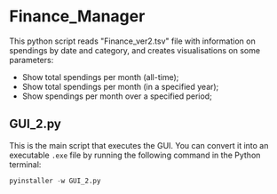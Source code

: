 # Finance_Manager

This python script reads "Finance_ver2.tsv" file with information on spendings by date and category, and creates visualisations on some parameters:
- Show total spendings per month (all-time);
- Show total spendings per month (in a specified year);
- Show spendings per month over a specified period; 

## GUI_2.py

This is the main script that executes the GUI. You can convert it into an executable `.exe` file by running the following command in the Python terminal:
```py
pyinstaller -w GUI_2.py
```
